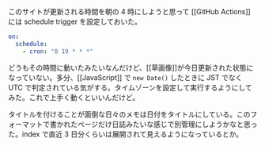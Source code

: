このサイトが更新される時間を朝の 4 時にしようと思って [[GitHub Actions]] には schedule trigger を設定しておいた。

```yaml
on:
  schedule:
    - cron: "0 19 * * *"
```

どうもその時間に動いたみたいなんだけど、[[草画像]]が今日更新された状態になっていない。多分、[[JavaScript]] で `new Date()` したときに JST でなく UTC で判定されている気がする。タイムゾーンを設定して実行するようにしてみた。これで上手く動くといいんだけど。

タイトルを付けることが面倒な日々のメモは日付をタイトルにしている。このフォーマットで書かれたページだけ日誌みたいな感じで別管理にしようかなと思った。index で直近 3 日分くらいは展開されて見えるようになっているとか。
